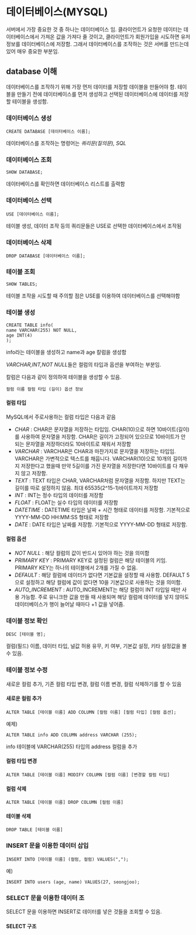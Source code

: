 # 데이터베이스(MYSQL)

서버에서 가장 중요한 것 중 하나는 데이터베이스 임. 클라이언트가 요청한 데이터는 데이터베이스에서 가져온 값을 가져다 줄 것이고, 클라이언트가 회원가입을 시도하면 유저 정보를 데이터베이스에 저장함. 그래서 데이터베이스를 조작하는 것은 서버를 만드는데 있어 매우 중요한 부분임.

## database 이해

데이터베이스를 조작하기 위해 가장 먼저 데이터를 저장할 데이블을 만들어야 함. 테이블을 만들기 전에 데이터베이스를 먼저 생성하고 선택된 데이터베이스에 데이터를 저장할 테이블을 생성함.

### 데이터베이스 생성

```
CREATE DATABASE [데이터베이스 이름];
```

데이터베이스를 조작하는 명령어는 *쿼리문(질의문), SQL*

### 데이터베이스 조회

```
SHOW DATABASE;
```

데이터베이스를 확인하면 데이터베이스 리스트를 출력함

### 데이터베이스 선택

```
USE [데이터베이스 이름];
```

테이블 생성, 데이터 조작 등의 쿼리문들은 USE로 선택한 데이터베이스에서 조작됨

### 데이터베이스 삭제

```
DROP DATABASE [데이터베이스 이름];
```

### 테이블 조회

```
SHOW TABLES;
```

테이블 조작을 시도할 때 주의할 점은 USE를 이용하여 데이터베이스를 선택해야함

### 테이블 생성

```
CREATE TABLE info(
name VARCHAR(255) NOT NULL,
age INT(4)
);
```

info라는 테이블을 생성하고 name과 age 칼럼을 생성함

*VARCHAR,INT,NOT NULL*들은 컬럼의 타입과 옵션을 부여하는 부분임.

칼럼은 다음과 같이 정의하여 테이블을 생성할 수 있음.

```
컬럼 이름 컬럼 타입 (길이) 옵션 정보
```

#### 컬럼 타입

MySQL에서 주로사용하는 컬럼 타입은 다음과 같음

- *CHAR* : CHAR은 문자열을 저장하는 타입임. CHAR(10)으로 하면 10바이트(길이)를 사용하여 문자열을 저장함. CHAR은 길이가 고정되어 있으므로 10바이트가 안 되는 문자열을 저장하더라도 10바이트로 채워서 저장함
- *VARCHAR* : VARCHAR은 CHAR과 마찬가지로 문자열을 저장하는 타입임. VARCHAR은 가변적으로 텍스트를 채웁니다. VARCHAR(10)으로 10개의 길이까지 저장한다고 했을때 만약 5길이를 가진 문자열을 저장한다면 10바이트를 다 채우지 않고 저장함.
- *TEXT* : TEXT 타입은 CHAR, VARCHAR처럼 문자열을 저장함. 하지만 TEXT는 길이를 따로 설정하지 않음. 최대 65535(2^15-1)바이트까지 저장함
- *INT* : INT는 정수 타입의 데이터를 저장함
- *FLOAT* : FLOAT는 실수 타입의 데이터를 저장함
- *DATETIME* : DATETIME 타입은 날짜 + 시간 형태로 데이터를 저장함. 기본적으로 YYYY-MM-DD HH:MM:SS 형태로 저장함
- *DATE* : DATE 타입은 날짜를 저장함. 기본적으로 YYYY-MM-DD 형태로 저장함.

#### 컬럼 옵션

- *NOT NULL* : 해당 컬럼의 값이 반드시 있어야 하는 것을 의미함
- *PRIMARY KEY* : PRIMARY KEY로 설정된 컬럼은 해당 테이블의 키임. PRIMARY KEY는 하나의 테이블에서 2개를 가질 수 없음.
- *DEFAULT* : 해당 컬럼에 데이터가 없다면 기본값을 설정할 때 사용함. DEFAULT 5으로 설정하고 해당 컬럼에 값이 없다면 10을 기본값으로 사용하는 것을 의미함.
- *AUTO_INCREMENT* : AUTO_INCREMENT는 해당 컬럼이 INT 타입일 때만 사용 가능함. 주로 유니크한 값을 만들 때 사용되며 해당 컬럼에 데이터를 넣지 않아도 데이터베이스가 행이 늘어날 때마다 +1 값을 넣어줌.

### 데이블 정보 확인

```
DESC [테이블 명];
```

컬럼(필드) 이름, 데이터 타입, 널값 허용 유무, 키 여부, 기본값 설정, 키타 설정값을 볼 수 있음.

### 테이블 정보 수정

새로운 컬럼 추가, 기존 컬럼 타입 변경, 컬럼 이름 변경, 컬럼 삭제하기를 할 수 있음

#### 새로운 컬럼 추가

```
ALTER TABLE [테이블 이름] ADD COLUMN [컬럼 이름] [컬럼 타입] [컬럼 옵션];
```

예제)

```
ALTER TABLE info ADD COLUMN address VARCHAR (255);
```

info 테이블에 VARCHAR(255) 타입의 address 컬럼을 추가

#### 컬럼 타입 변경

```
ALTER TABLE [테이블 이름] MODIFY COLUMN [컬럼 이름] [변경할 컬럼 타입]
```

#### 컬럼 삭제

```
ALTER TABLE [테이블 이름] DROP COLUMN [컬럼 이름]
```

#### 테이블 삭제

```
DROP TABLE [테이블 이름]
```

### INSERT 문을 이용한 데이터 삽입

```
INSERT INTO [테이블 이름] (컬럼, 컬럼) VALUES(",");
```

예)
```
INSERT INTO users (age, name) VALUES(27, seongjoo);
```

### SELECT 문을 이용한 데이터 조

SELECT 문을 이용하면 INSERT로 데이터를 넣은 것들을 조회할 수 있음.

#### SELECT 구조